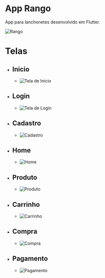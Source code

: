 # App Rango

App para lanchonetes desenvolvido em Flutter.

![Rango](./assets/images/RangoIcon.png)

# Telas

- ## Inicio
  - ![Tela de Inicio](./assets/ENTRADA.png)

- ## Login
  - ![Tela de Login](./assets/LOGIN.png)

- ## Cadastro
  - ![Cadastro](./assets/CADASTRO.png)

- ## Home
  - ![Home](./assets/CARDAPIO.png)

- ## Produto
  - ![Produto](./assets/PRODUTO.png)

- ## Carrinho
  - ![Carrinho](./assets/CARRINHO.png)

- ## Compra
  - ![Compra](./assets/COMPRA.png)

- ## Pagamento
  - ![Pagamento](./assets/QRCODE.png)
 
